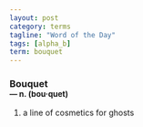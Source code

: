 ```yaml
---
layout: post
category: terms
tagline: "Word of the Day"
tags: [alpha_b]
term: bouquet
---
```


<h3>Bouquet<br/> <small>&mdash; n. (bou<span>&middot;</span>quet)</small></h3>
<p><ol><li>a line of cosmetics for ghosts</li>
</ol></p>
